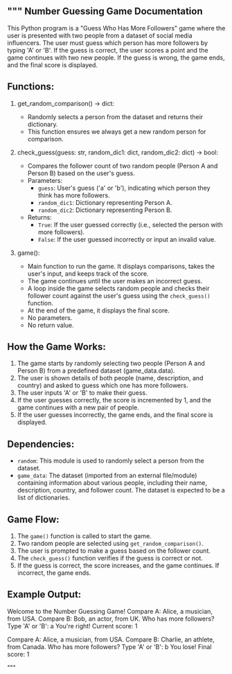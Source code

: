 """
Number Guessing Game Documentation
----------------------------------

This Python program is a "Guess Who Has More Followers" game where the user is presented with two people from a dataset 
of social media influencers. The user must guess which person has more followers by typing 'A' or 'B'. If the guess is 
correct, the user scores a point and the game continues with two new people. If the guess is wrong, the game ends, 
and the final score is displayed.

Functions:
----------
1. get_random_comparison() -> dict:
   - Randomly selects a person from the dataset and returns their dictionary.
   - This function ensures we always get a new random person for comparison.

2. check_guess(guess: str, random_dic1: dict, random_dic2: dict) -> bool:
   - Compares the follower count of two random people (Person A and Person B) based on the user's guess.
   - Parameters:
     - `guess`: User's guess ('a' or 'b'), indicating which person they think has more followers.
     - `random_dic1`: Dictionary representing Person A.
     - `random_dic2`: Dictionary representing Person B.
   - Returns:
     - `True`: If the user guessed correctly (i.e., selected the person with more followers).
     - `False`: If the user guessed incorrectly or input an invalid value.

3. game():
   - Main function to run the game. It displays comparisons, takes the user's input, and keeps track of the score.
   - The game continues until the user makes an incorrect guess.
   - A loop inside the game selects random people and checks their follower count against the user's guess using 
     the `check_guess()` function.
   - At the end of the game, it displays the final score.
   - No parameters.
   - No return value.

How the Game Works:
-------------------
1. The game starts by randomly selecting two people (Person A and Person B) from a predefined dataset (game_data.data).
2. The user is shown details of both people (name, description, and country) and asked to guess which one has more 
   followers.
3. The user inputs 'A' or 'B' to make their guess.
4. If the user guesses correctly, the score is incremented by 1, and the game continues with a new pair of people.
5. If the user guesses incorrectly, the game ends, and the final score is displayed.

Dependencies:
-------------
- `random`: This module is used to randomly select a person from the dataset.
- `game_data`: The dataset (imported from an external file/module) containing information about various people, 
  including their name, description, country, and follower count. The dataset is expected to be a list of dictionaries.

Game Flow:
----------
1. The `game()` function is called to start the game.
2. Two random people are selected using `get_random_comparison()`.
3. The user is prompted to make a guess based on the follower count.
4. The `check_guess()` function verifies if the guess is correct or not.
5. If the guess is correct, the score increases, and the game continues. If incorrect, the game ends.

Example Output:
---------------
Welcome to the Number Guessing Game!
Compare A: Alice, a musician, from USA.
Compare B: Bob, an actor, from UK.
Who has more followers? Type 'A' or 'B': a
You're right! Current score: 1

Compare A: Alice, a musician, from USA.
Compare B: Charlie, an athlete, from Canada.
Who has more followers? Type 'A' or 'B': b
You lose! Final score: 1

"""

